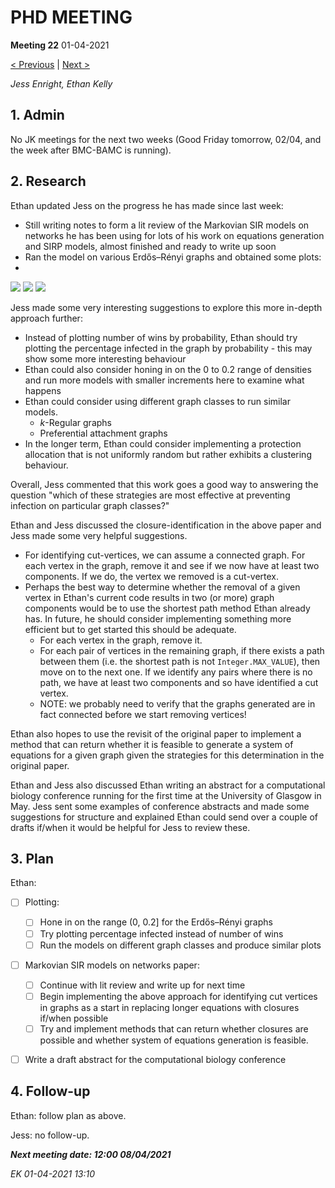 # PHD MEETING

__Meeting 22__
01-04-2021

[< Previous](21_25-03-21.md) | [Next >](23_08-04-21.md)

_Jess Enright,_
_Ethan Kelly_


## 1. Admin

No JK meetings for the next two weeks (Good Friday tomorrow, 02/04, and the week after BMC-BAMC is running).


## 2. Research

Ethan updated Jess on the progress he has made since last week:
- Still writing notes to form a lit review of the Markovian SIR models on networks he has been using for lots of his work on equations generation and SIRP models, almost finished and ready to write up soon
- Ran the model on various Erdős–Rényi graphs and obtained some plots:
- 
![](Deterministic%20Allocation.png)
![](Mixed%20Allocation.png)
![](Random%20Allocation.png)

Jess made some very interesting suggestions to explore this more in-depth approach further:
- Instead of plotting number of wins by probability, Ethan should try plotting the percentage infected in the graph by probability - this may show some more interesting behaviour
- Ethan could also consider honing in on the 0 to 0.2 range of densities and run more models with smaller increments here to examine what happens
- Ethan could consider using different graph classes to run similar models.
	- $k$-Regular graphs
	- Preferential attachment graphs
- In the longer term, Ethan could consider implementing a protection allocation that is not uniformly random but rather exhibits a clustering behaviour.

Overall, Jess commented that this work goes a good way to answering the question "which of these strategies are most effective at preventing infection on particular graph classes?"


Ethan and Jess discussed the closure-identification in the above paper and Jess made some very helpful suggestions.
- For identifying cut-vertices, we can assume a connected graph. For each vertex in the graph, remove it and see if we now have at least two components. If we do, the vertex we removed is a cut-vertex.
- Perhaps the best way to determine whether the removal of a given vertex in Ethan's current code results in two (or more) graph components would be to use the shortest path method Ethan already has. In future, he should consider implementing something more efficient but to get started this should be adequate. 
	- For each vertex in the graph, remove it.
	- For each pair of vertices in the remaining graph, if there exists a path between them (i.e. the shortest path is not `Integer.MAX_VALUE`), then move on to the next one. If we identify any pairs where there is no path, we have at least two components and so have identified a cut vertex.
	- NOTE: we probably need to verify that the graphs generated are in fact connected before we start removing vertices!

Ethan also hopes to use the revisit of the original paper to implement a method that can return whether it is feasible to generate a system of equations for a given graph given the strategies for this determination in the original paper.

Ethan and Jess also discussed Ethan writing an abstract for a computational biology conference running for the first time at the University of Glasgow in May. Jess sent some examples of conference abstracts and made some suggestions for structure and explained Ethan could send over a couple of drafts if/when it would be helpful for Jess to review these.

## 3. Plan

Ethan:
- [ ] Plotting:
	- [ ] Hone in on the range (0, 0.2] for the Erdős–Rényi graphs
	- [ ] Try plotting percentage infected instead of number of wins
	- [ ] Run the models on different graph classes and produce similar plots
- [ ] Markovian SIR models on networks paper:
	- [ ] Continue with lit review and write up for next time
	- [ ] Begin implementing the above approach for identifying cut vertices in graphs as a start in replacing longer equations with closures if/when possible
	- [ ] Try and implement methods that can return whether closures are possible and whether system of equations generation is feasible.
- [ ] Write a draft abstract for the computational biology conference


## 4. Follow-up

Ethan: follow plan as above.

Jess: no follow-up.


**_Next meeting date: 12:00 08/04/2021_**



_EK 01-04-2021 13:10_
